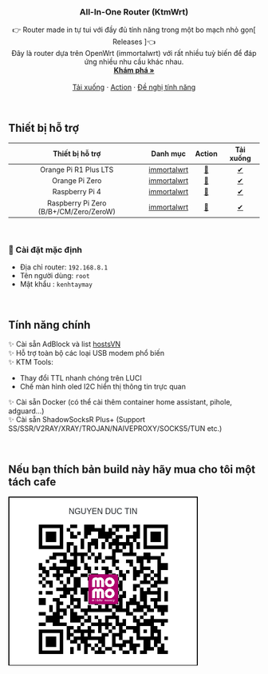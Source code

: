 
<p align="center">
  <h3 align="center">All-In-One Router (KtmWrt)</h3>
  <p align="center">
    👉 Router made in tự tui với đầy đủ tính năng trong một bo mạch nhỏ gọn[<a herf="https://github.com/kenhtaymay/ktmwrt/releases"> Releases </a>]👈
    <br />
    Đây là router dựa trên OpenWrt (<a herf="https://github.com/immortalwrt/immortalwrt">immortalwrt</a>) với rất nhiều tuỳ biến để đáp ứng nhiều nhu cầu khác nhau.
    <br />
    <a href="https://github.com/kenhtaymay/ktmwrt"><strong>Khám phá »</strong></a>
    <br />
    <br />
    <a href="https://github.com/kenhtaymay/ktmwrt/releases">Tải xuống</a>
    ·
    <a href="https://github.com/kenhtaymay/ktmwrt/actions">Action</a>
    ·
    <a href="https://github.com/kenhtaymay/ktmwrt/issues">Đề nghị tính năng</a>
  </p>
</p>

<br>

## Thiết bị hỗ trợ
|           Thiết bị hỗ trợ        |         Danh mục         |        Action         |              Tải xuống          |
| :------------------------: | :---------------------: | :-------------------: | :--------------------------: |
| Orange Pi R1 Plus LTS | [immortalwrt](https://github.com/immortalwrt/immortalwrt) | [🍕](https://github.com/kenhtaymay/ktmwrt/actions/workflows/OrangePiR1LTS.yml) | [✔](https://github.com/kenhtaymay/ktmwrt/releases) |
| Orange Pi Zero | [immortalwrt](https://github.com/immortalwrt/immortalwrt) | [🍕](https://github.com/kenhtaymay/ktmwrt/actions/workflows/OrangePiR1LTS.yml) | [✔](https://github.com/kenhtaymay/ktmwrt/releases) |
| Raspberry Pi 4 | [immortalwrt](https://github.com/immortalwrt/immortalwrt) | [🍕](https://github.com/kenhtaymay/ktmwrt/actions/workflows/OrangePiR1LTS.yml) | [✔](https://github.com/kenhtaymay/ktmwrt/releases) |
| Raspberry Pi Zero (B/B+/CM/Zero/ZeroW) | [immortalwrt](https://github.com/immortalwrt/immortalwrt) | [🍕](https://github.com/kenhtaymay/ktmwrt/actions/workflows/OrangePiR1LTS.yml) | [✔](https://github.com/kenhtaymay/ktmwrt/releases) |

<br>

### 🎯 Cài đặt mặc định
- Địa chỉ router: `192.168.8.1`   
- Tên người dùng: `root`   
- Mật khẩu  : `kenhtaymay`

<br>

## Tính năng chính
✨ Cài sẵn AdBlock và list [hostsVN](https://bigdargon.github.io/hostsVN/)   
✨ Hỗ trợ toàn bộ các loại USB modem phổ biến   
✨ KTM Tools:
  - Thay đổi TTL nhanh chóng trên LUCI
  - Chế màn hình oled I2C hiển thị thông tin trực quan


✨ Cài sẵn Docker (có thể cài thêm container home assistant, pihole, adguard...)   
✨ Cài sẵn ShadowSocksR Plus+ (Support SS/SSR/V2RAY/XRAY/TROJAN/NAIVEPROXY/SOCKS5/TUN etc.)   

<br>

## Nếu bạn thích bản build này hãy mua cho tôi một tách cafe

![Scan me](/files/root/momo.png)

<br>